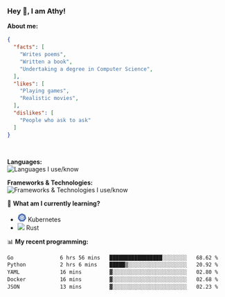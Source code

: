 ### Hey 👋, I am Athy!<br>

**About me:**


```json
{
  "facts": [
    "Writes poems",
    "Written a book",
    "Undertaking a degree in Computer Science",
  ],
  "likes": [
    "Playing games",
    "Realistic movies",
  ],
  "dislikes": [
    "People who ask to ask"
  ]
}
```
<br>


**Languages:**<br>
![Languages I use/know](https://skillicons.dev/icons?i=go,js,py,html,lua,java)

**Frameworks & Technologies:**<br />
![Frameworks & Technologies I use/know](https://skillicons.dev/icons?i=nodejs,nextjs,ts,react,express,docker,kubernetes,mysql,postgresql,mongodb,git,github,tailwind,prisma)

📙 **What am I currently learning?**

- <img height="20" src="https://github.com/devicons/devicon/blob/master/icons/kubernetes/kubernetes-plain.svg" />  Kubernetes
- <img height="20" src="https://cdn.jsdelivr.net/gh/devicons/devicon/icons/rust/rust-plain.svg" /> Rust

📊 **My recent programming:**

<!--START_SECTION:waka-->

```txt
Go               6 hrs 56 mins   █████████████████░░░░░░░░   68.62 %
Python           2 hrs 6 mins    █████▒░░░░░░░░░░░░░░░░░░░   20.92 %
YAML             16 mins         ▓░░░░░░░░░░░░░░░░░░░░░░░░   02.80 %
Docker           16 mins         ▓░░░░░░░░░░░░░░░░░░░░░░░░   02.68 %
JSON             13 mins         ▓░░░░░░░░░░░░░░░░░░░░░░░░   02.23 %
```

<!--END_SECTION:waka-->
